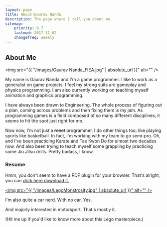 ```yaml
---
layout: page
title: About|Gaurav Nanda
description: The page where I tell you about me.
sitemap:
    priority: 0.7
    lastmod: 2017-11-02
    changefreq: weekly
---
```

## About Me

<span class="image left"><img src="{{ "/images/Gaurav Nanda_FIEA.jpg" | absolute_url }}" alt="" /></span>

My name is Gaurav Nanda and I'm a game programmer. I like to work as a generalist on game projects. I feel my strong suits are gameplay and physics programming. I am also currently working on teaching myself animation and graphics programming.

I have always been drawn to Engineering. The whole process of figuring out a plan, coming across problems and then fixing them is my jam. As programming games is a field composed of so many different disciplines, it seems to hit the spot just right for me.

Now now, I'm not just a <strike>robot</strike> programmer. I do other things too; like playing sports like basketball. In fact, I'm working with my team to go semi-pro. Oh, and I've been practicing Karate and Tae Kwon Do for almost two decades now. And also been trying to teach myself some grappling by practicing some Jiu Jitsu drills. Pretty badass, I know.

### Resume
<object data="/files/GauravNanda_Resume.pdf" type="application/pdf" width="100%" height="1500px"> 
	<p>Hmm, you don't seem to have a PDF plugin for your browser.
	That's alright, you can <a href="resume.pdf">click here download it.</a></p>
</object>

<span class="image left"><a href="mailto:info@gnanda.com?subject=What in blazes is that Lego Monstrosity!?" class = "image fit"><img src="{{ "/images/LegoMonstrosity.jpg" | absolute_url }}" alt="" /></a></span>

I'm also quite a car nerd. With no car. Yes. 

And majorly interested in motorsport. That's mostly it.

(Hit me up if you'd like to know more about this Lego masterpiece.)